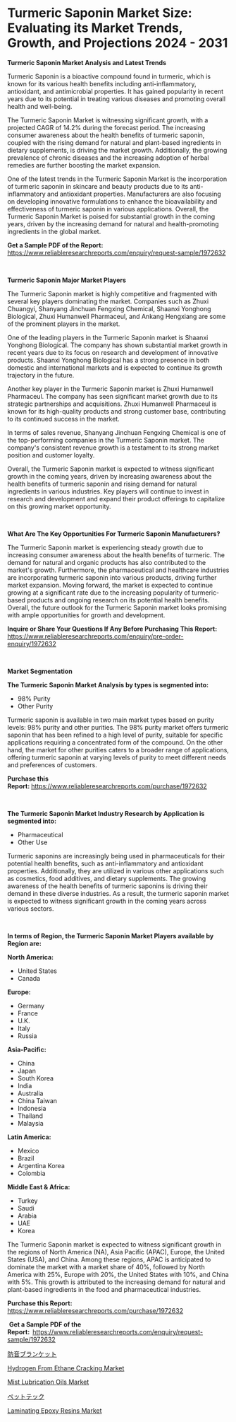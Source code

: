 <p><h1>Turmeric Saponin Market Size: Evaluating its Market Trends, Growth, and Projections 2024 - 2031</h1></p><p><strong>Turmeric Saponin Market Analysis and Latest Trends</strong></p>
<p><p>Turmeric Saponin is a bioactive compound found in turmeric, which is known for its various health benefits including anti-inflammatory, antioxidant, and antimicrobial properties. It has gained popularity in recent years due to its potential in treating various diseases and promoting overall health and well-being.</p><p>The Turmeric Saponin Market is witnessing significant growth, with a projected CAGR of 14.2% during the forecast period. The increasing consumer awareness about the health benefits of turmeric saponin, coupled with the rising demand for natural and plant-based ingredients in dietary supplements, is driving the market growth. Additionally, the growing prevalence of chronic diseases and the increasing adoption of herbal remedies are further boosting the market expansion.</p><p>One of the latest trends in the Turmeric Saponin Market is the incorporation of turmeric saponin in skincare and beauty products due to its anti-inflammatory and antioxidant properties. Manufacturers are also focusing on developing innovative formulations to enhance the bioavailability and effectiveness of turmeric saponin in various applications. Overall, the Turmeric Saponin Market is poised for substantial growth in the coming years, driven by the increasing demand for natural and health-promoting ingredients in the global market.</p></p>
<p><strong>Get a Sample PDF of the Report:&nbsp;</strong> <a href="https://www.reliableresearchreports.com/enquiry/request-sample/1972632">https://www.reliableresearchreports.com/enquiry/request-sample/1972632</a></p>
<p>&nbsp;</p>
<p><strong>Turmeric Saponin Major Market Players</strong></p>
<p><p>The Turmeric Saponin market is highly competitive and fragmented with several key players dominating the market. Companies such as Zhuxi Chuangyi, Shanyang Jinchuan Fengxing Chemical, Shaanxi Yonghong Biological, Zhuxi Humanwell Pharmaceul, and Ankang Hengxiang are some of the prominent players in the market.</p><p>One of the leading players in the Turmeric Saponin market is Shaanxi Yonghong Biological. The company has shown substantial market growth in recent years due to its focus on research and development of innovative products. Shaanxi Yonghong Biological has a strong presence in both domestic and international markets and is expected to continue its growth trajectory in the future.</p><p>Another key player in the Turmeric Saponin market is Zhuxi Humanwell Pharmaceul. The company has seen significant market growth due to its strategic partnerships and acquisitions. Zhuxi Humanwell Pharmaceul is known for its high-quality products and strong customer base, contributing to its continued success in the market.</p><p>In terms of sales revenue, Shanyang Jinchuan Fengxing Chemical is one of the top-performing companies in the Turmeric Saponin market. The company's consistent revenue growth is a testament to its strong market position and customer loyalty.</p><p>Overall, the Turmeric Saponin market is expected to witness significant growth in the coming years, driven by increasing awareness about the health benefits of turmeric saponin and rising demand for natural ingredients in various industries. Key players will continue to invest in research and development and expand their product offerings to capitalize on this growing market opportunity.</p></p>
<p>&nbsp;</p>
<p><strong>What Are The Key Opportunities For Turmeric Saponin Manufacturers?</strong></p>
<p><p>The Turmeric Saponin market is experiencing steady growth due to increasing consumer awareness about the health benefits of turmeric. The demand for natural and organic products has also contributed to the market's growth. Furthermore, the pharmaceutical and healthcare industries are incorporating turmeric saponin into various products, driving further market expansion. Moving forward, the market is expected to continue growing at a significant rate due to the increasing popularity of turmeric-based products and ongoing research on its potential health benefits. Overall, the future outlook for the Turmeric Saponin market looks promising with ample opportunities for growth and development.</p></p>
<p><strong>Inquire or Share Your Questions If Any Before Purchasing This Report:</strong> <a href="https://www.reliableresearchreports.com/enquiry/pre-order-enquiry/1972632">https://www.reliableresearchreports.com/enquiry/pre-order-enquiry/1972632</a></p>
<p>&nbsp;</p>
<p><strong>Market Segmentation</strong></p>
<p><strong>The Turmeric Saponin Market Analysis by types is segmented into:</strong></p>
<p><ul><li>98% Purity</li><li>Other Purity</li></ul></p>
<p><p>Turmeric saponin is available in two main market types based on purity levels: 98% purity and other purities. The 98% purity market offers turmeric saponin that has been refined to a high level of purity, suitable for specific applications requiring a concentrated form of the compound. On the other hand, the market for other purities caters to a broader range of applications, offering turmeric saponin at varying levels of purity to meet different needs and preferences of customers.</p></p>
<p><strong>Purchase this Report:&nbsp;</strong><a href="https://www.reliableresearchreports.com/purchase/1972632">https://www.reliableresearchreports.com/purchase/1972632</a></p>
<p>&nbsp;</p>
<p><strong>The Turmeric Saponin Market Industry Research by Application is segmented into:</strong></p>
<p><ul><li>Pharmaceutical</li><li>Other Use</li></ul></p>
<p><p>Turmeric saponins are increasingly being used in pharmaceuticals for their potential health benefits, such as anti-inflammatory and antioxidant properties. Additionally, they are utilized in various other applications such as cosmetics, food additives, and dietary supplements. The growing awareness of the health benefits of turmeric saponins is driving their demand in these diverse industries. As a result, the turmeric saponin market is expected to witness significant growth in the coming years across various sectors.</p></p>
<p>&nbsp;</p>
<p><strong>In terms of Region, the Turmeric Saponin Market Players available by Region are:</strong></p>
<p>
    <p> <strong> North America: </strong>
        <ul>
            <li>United States</li>
            <li>Canada</li>
        </ul>
        </p> 
    <p> <strong> Europe: </strong>
        <ul>
            <li>Germany</li>
            <li>France</li>
            <li>U.K.</li>
            <li>Italy</li>
            <li>Russia</li>
        </ul>
        </p> 
    <p> <strong> Asia-Pacific: </strong>
        <ul>
            <li>China</li>
            <li>Japan</li>
            <li>South Korea</li>
            <li>India</li>
            <li>Australia</li>
            <li>China Taiwan</li>
            <li>Indonesia</li>
            <li>Thailand</li>
            <li>Malaysia</li>
        </ul>
        </p> 
    <p> <strong> Latin America: </strong>
        <ul>
            <li>Mexico</li>
            <li>Brazil</li>
            <li>Argentina Korea</li>
            <li>Colombia</li>
        </ul>
        </p> 
    <p> <strong> Middle East & Africa: </strong>
        <ul>
            <li>Turkey</li>
            <li>Saudi</li>
            <li>Arabia</li>
            <li>UAE</li>
            <li>Korea</li>
        </ul>
    </p>
    </p>
<p><p>The Turmeric Saponin market is expected to witness significant growth in the regions of North America (NA), Asia Pacific (APAC), Europe, the United States (USA), and China. Among these regions, APAC is anticipated to dominate the market with a market share of 40%, followed by North America with 25%, Europe with 20%, the United States with 10%, and China with 5%. This growth is attributed to the increasing demand for natural and plant-based ingredients in the food and pharmaceutical industries.</p></p>
<p><strong>Purchase this Report: </strong><a href="https://www.reliableresearchreports.com/purchase/1972632">https://www.reliableresearchreports.com/purchase/1972632</a></p>
<p>&nbsp;<strong>Get a Sample PDF of the Report:&nbsp;&nbsp;</strong><a href="https://www.reliableresearchreports.com/enquiry/request-sample/1972632">https://www.reliableresearchreports.com/enquiry/request-sample/1972632</a></p>
<p><strong></strong></p>
<p><p><a href="https://github.com/vtbvgl20191192/Market-Research-Report-List-1/blob/main/37916042289.md">防音ブランケット</a></p><p><a href="https://issuu.com/reportprime-2/docs/hydrogen-from-ethane-cracking-market-size-2030.ppt">Hydrogen From Ethane Cracking Market</a></p><p><a href="https://github.com/mbisetmhermsr/Market-Research-Report-List-1/blob/main/mist-lubrication-oils-market.md">Mist Lubrication Oils Market</a></p><p><a href="https://medium.com/@amarart56456/%E3%83%9A%E3%83%83%E3%83%88%E3%83%86%E3%83%83%E3%82%AF%E5%B8%82%E5%A0%B4%E3%81%AE%E5%88%86%E6%9E%90%E3%81%A8%E3%82%BB%E3%82%BA%E4%BA%88%E6%B8%AC%E3%81%AF-2024%E5%B9%B4%E3%81%8B%E3%82%892031%E5%B9%B4%E3%81%BE%E3%81%A7%E3%81%AE%E6%9C%9F%E9%96%93%E3%81%AB%E3%81%A4%E3%81%84%E3%81%A6%E8%A1%8C%E3%82%8F%E3%82%8C%E3%81%A6%E3%81%84%E3%81%BE%E3%81%99-eee34a5cf92d">ペットテック</a></p><p><a href="https://github.com/zjyglelu/Market-Research-Report-List-1/blob/main/laminating-epoxy-resins-market.md">Laminating Epoxy Resins Market</a></p></p>
